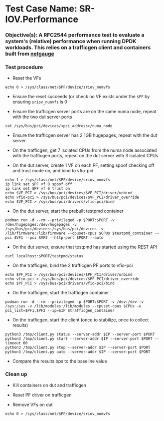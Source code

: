 # Test Case Name: SR-IOV.Performance

### Objective(s): A RFC2544 performance test to evaluate a system's (relative) performance when running DPDK workloads. This relies on a trafficgen client and containers built from [netgauge](https://github.com/redhat-eets/netgauge)

### Test procedure

* Reset the VFs
```
echo 0 > /sys/class/net/$PF/device/sriov_numvfs
```

* Ensure the reset succeeds (or check no VF exists under the ```$PF``` by ensuring ```sriov_numvfs``` is 0

* Ensure the trafficgen server ports are on the same numa node, repeat with the two dut server ports
```
cat /sys/bus/pci/devices/<pci_address>/numa_node
```

* Ensure the trafficgen server has 2 1GB hugepages, repeat with the dut server

* On the trafficgen, get 7 isolated CPUs from the numa node associated with the trafficgen ports, repeat on the dut server with 3 isolated CPUs

* On the dut server, create 1 VF on each PF, setting spoof checking off and trust mode on, and bind to vfio-pci
```
echo 1 > /sys/class/net/$PF/device/sriov_numvfs
ip link set $PF vf 0 spoof off
ip link set $PF vf 0 trust on
echo $VF_PCI > /sys/bus/pci/devices/$VF_PCI/driver/unbind
echo vfio-pci > /sys/bus/pci/devices/$VF_PCI/driver_override
echo $VF_PCI > /sys/bus/pci/drivers/vfio-pci/bind
```

* On the dut server, start the prebuilt testpmd container
```
podman run -d --rm --privileged -p $PORT:$PORT -v /dev/hugepages:/dev/hugepages -v /sys/bus/pci/devices:/sys/bus/pci/devices -v /lib/firmware:/lib/firmware --cpuset-cpus $CPUs $testpmd_container --pci $VF1 --pci $VF2 --http-port $PORT --auto
```

* On the dut server, ensure that testpmd has started using the REST API
```
curl localhost:$PORT/testpmd/status
```

* On the trafficgen, bind the 2 trafficgen PF ports to vfio-pci
```
echo $PF_PCI > /sys/bus/pci/devices/$PF_PCI/driver/unbind
echo vfio-pci > /sys/bus/pci/devices/$PF_PCI/driver_override
echo $PF_PCI > /sys/bus/pci/drivers/vfio-pci/bind
```

* On the trafficgen, start the trafficgen container
```
podman run -d --rm --privileged -p $PORT:$PORT -v /dev:/dev -v /sys:/sys -v /lib/modules:/lib/modules --cpuset-cpus $CPUs -e pci_list=$PF1,$PF2 --ip=$IP $trafficgen_container
```

* On the trafficgen, start the client (once to stabilize, once to collect results)
```
python3 /tmp/client.py status --server-addr $IP --server-port $PORT
python3 /tmp/client.py start --server-addr $IP --server-port $PORT --timeout 60
python3 /tmp/client.py stop --server-addr $IP --server-port $PORT
python3 /tmp/client.py auto --server-addr $IP --server-port $PORT
```

* Compare the results bps to the baseline value

### Clean up
* Kill containers on dut and trafficgen

* Reset PF driver on trafficgen

* Remove VFs on dut
```
echo 0 > /sys/class/net/$PF/device/sriov_numvfs
```
